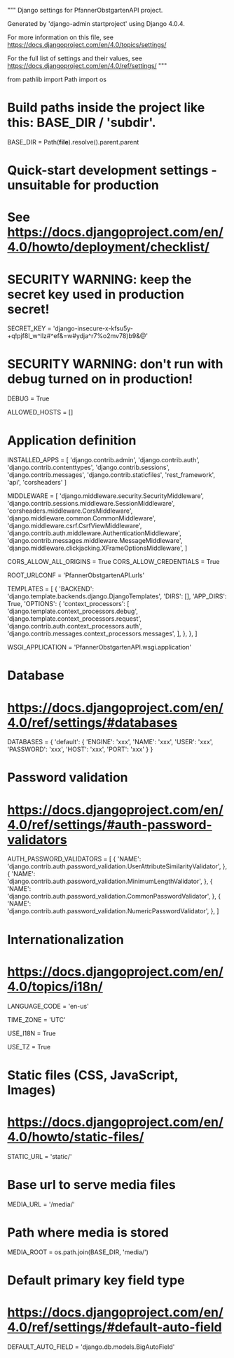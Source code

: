 """
Django settings for PfannerObstgartenAPI project.

Generated by 'django-admin startproject' using Django 4.0.4.

For more information on this file, see
https://docs.djangoproject.com/en/4.0/topics/settings/

For the full list of settings and their values, see
https://docs.djangoproject.com/en/4.0/ref/settings/
"""

from pathlib import Path
import os

# Build paths inside the project like this: BASE_DIR / 'subdir'.
BASE_DIR = Path(__file__).resolve().parent.parent


# Quick-start development settings - unsuitable for production
# See https://docs.djangoproject.com/en/4.0/howto/deployment/checklist/

# SECURITY WARNING: keep the secret key used in production secret!
SECRET_KEY = 'django-insecure-x-kfsu5y-+q!pjf8l_w^llz#^ef&=w#ydja^r7%o2mv78)b9&@'

# SECURITY WARNING: don't run with debug turned on in production!
DEBUG = True

ALLOWED_HOSTS = []


# Application definition

INSTALLED_APPS = [
'django.contrib.admin',
'django.contrib.auth',
'django.contrib.contenttypes',
'django.contrib.sessions',
'django.contrib.messages',
'django.contrib.staticfiles',
'rest_framework',
'api',
'corsheaders'
]

MIDDLEWARE = [
'django.middleware.security.SecurityMiddleware',
'django.contrib.sessions.middleware.SessionMiddleware',
'corsheaders.middleware.CorsMiddleware',
'django.middleware.common.CommonMiddleware',
'django.middleware.csrf.CsrfViewMiddleware',
'django.contrib.auth.middleware.AuthenticationMiddleware',
'django.contrib.messages.middleware.MessageMiddleware',
'django.middleware.clickjacking.XFrameOptionsMiddleware',
]

CORS_ALLOW_ALL_ORIGINS = True
CORS_ALLOW_CREDENTIALS = True

ROOT_URLCONF = 'PfannerObstgartenAPI.urls'

TEMPLATES = [
{
'BACKEND': 'django.template.backends.django.DjangoTemplates',
'DIRS': [],
'APP_DIRS': True,
'OPTIONS': {
'context_processors': [
'django.template.context_processors.debug',
'django.template.context_processors.request',
'django.contrib.auth.context_processors.auth',
'django.contrib.messages.context_processors.messages',
],
},
},
]

WSGI_APPLICATION = 'PfannerObstgartenAPI.wsgi.application'


# Database
# https://docs.djangoproject.com/en/4.0/ref/settings/#databases

DATABASES = {
'default': {
'ENGINE': 'xxx',
'NAME': 'xxx',
'USER': 'xxx',
'PASSWORD': 'xxx',
'HOST': 'xxx',
'PORT': 'xxx'
}
}


# Password validation
# https://docs.djangoproject.com/en/4.0/ref/settings/#auth-password-validators

AUTH_PASSWORD_VALIDATORS = [
{
'NAME': 'django.contrib.auth.password_validation.UserAttributeSimilarityValidator',
},
{
'NAME': 'django.contrib.auth.password_validation.MinimumLengthValidator',
},
{
'NAME': 'django.contrib.auth.password_validation.CommonPasswordValidator',
},
{
'NAME': 'django.contrib.auth.password_validation.NumericPasswordValidator',
},
]


# Internationalization
# https://docs.djangoproject.com/en/4.0/topics/i18n/

LANGUAGE_CODE = 'en-us'

TIME_ZONE = 'UTC'

USE_I18N = True

USE_TZ = True


# Static files (CSS, JavaScript, Images)
# https://docs.djangoproject.com/en/4.0/howto/static-files/

STATIC_URL = 'static/'

# Base url to serve media files
MEDIA_URL = '/media/'
# Path where media is stored
MEDIA_ROOT = os.path.join(BASE_DIR, 'media/')

# Default primary key field type
# https://docs.djangoproject.com/en/4.0/ref/settings/#default-auto-field

DEFAULT_AUTO_FIELD = 'django.db.models.BigAutoField'
